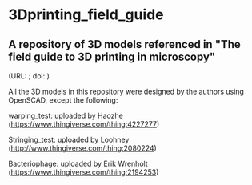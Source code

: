 # 3Dprinting_field_guide
## A repository of 3D models referenced in "The field guide to 3D printing in microscopy" 
(URL: ; doi: )


All the 3D models in this repository were designed by the authors using OpenSCAD, except the following:

warping_test: uploaded by Haozhe (https://www.thingiverse.com/thing:4227277)

Stringing_test: uploaded by Loohney (http://www.thingiverse.com/thing:2080224)

Bacteriophage: uploaded by Erik Wrenholt (https://www.thingiverse.com/thing:2194253)
